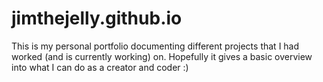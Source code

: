 <h1>jimthejelly.github.io</h1>
This is my personal portfolio documenting different projects that I had worked (and is currently working) on. Hopefully it gives a basic overview into what I can do as a creator and coder :)
